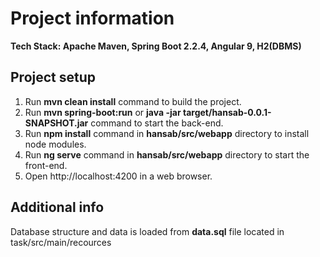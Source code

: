# Project information

<strong>Tech Stack: Apache Maven, Spring Boot 2.2.4, Angular 9, H2(DBMS)</strong>

<h2>Project setup</h2>

1. Run <strong>mvn clean install</strong> command to build the project.
2. Run <strong>mvn spring-boot:run</strong> or <strong>java -jar target/hansab-0.0.1-SNAPSHOT.jar</strong> command to start the back-end.
3. Run <strong>npm install</strong> command in <strong>hansab/src/webapp</strong> directory to install node modules.
4. Run <strong>ng serve</strong> command in <strong>hansab/src/webapp</strong> directory to start the front-end.
5. Open http://localhost:4200 in a web browser.

<h2>Additional info</h2>

Database structure and data is loaded from <strong>data.sql</strong> file located in task/src/main/recources

